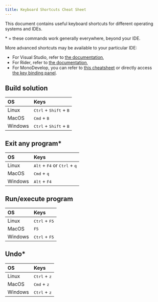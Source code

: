 ```yaml
---
title: Keyboard Shortcuts Cheat Sheet
---
```


This document contains useful keyboard shortcuts for different operating systems and IDEs.

\* = these commands work generally everywhere, beyond your IDE.

<!-- alphabetical list -->
<!-- make the action the title so it is possible to link to it -->
<!-- if there is a diff between IDEs, then can add IDE column to handle such cases -->

More advanced shortcuts may be available to your particular IDE:

- For Visual Studio, refer to [the documentation](https://docs.microsoft.com/en-us/visualstudio/ide/default-keyboard-shortcuts-in-visual-studio?view=vs-2019),
- For Rider, refer to [the documentation](https://www.jetbrains.com/help/rider/mastering_keyboard_shortcuts.html),
- For MonoDevelop, you can refer to [this cheatsheet](https://shortcutworld.com/Xamarin-Studio/win/Xamarin-Studio-(MonoDevelop)_Shortcuts) or directly access [the key binding panel](https://mhut.ch/journal/2011/02/05/monodevelop-tips-key-bindings).


## Build solution

| OS | Keys |
| :--- | :--- |
| Linux | <kbd>Ctrl</kbd> + <kbd>Shift</kbd> + <kbd>B</kbd> |
| MacOS | <kbd>Cmd</kbd> + <kbd>B</kbd> |
| Windows | <kbd>Ctrl</kbd> + <kbd>Shift</kbd> + <kbd>B</kbd> |

## Exit any program*

| OS | Keys |
| :--- | :--- |
| Linux | <kbd>Alt</kbd> + <kbd>F4</kbd> or <kbd>Ctrl</kbd> + <kbd>q</kbd> |
| MacOS | <kbd>Cmd</kbd> + <kbd>q</kbd> |
| Windows | <kbd>Alt</kbd> + <kbd>F4</kbd> |

## Run/execute program

| OS | Keys |
| :--- | :--- |
| Linux | <kbd>Ctrl</kbd> + <kbd>F5</kbd>  |
| MacOS | <kbd>F5</kbd> |
| Windows | <kbd>Ctrl</kbd> + <kbd>F5</kbd> |

## Undo*

| OS | Keys |
| :--- | :--- |
| Linux | <kbd>Ctrl</kbd> + <kbd>z</kbd> |
| MacOS | <kbd>Cmd</kbd> + <kbd>z</kbd> |
| Windows | <kbd>Ctrl</kbd> + <kbd>z</kbd> |
 
 
